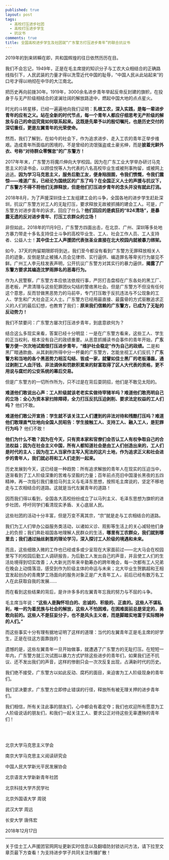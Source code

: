 ```yaml
---
published: true
layout: post
tags: 
  - 高校打压进步社团
  - 高校打压进步学生
  - 抗议书
comments: true
title: 全国高校进步学生及社团就“广东警方打压进步青年”的联合抗议书
---
```


2019年的到来转瞬在即，共和国辉煌的往日依然历历在目。

我们不会忘记，1949年，正是在毛主席提的知识分子与工农大众相结合的正确路线指引下，人民武装的力量才得以洗雪近代中国的耻辱，“中国人民从此站起来”的口号才得以响彻在中华的大江南北。

把历史再向前拨30年。1919年，3000余名进步青年举起反帝反封建的旗帜，在投身于与无产阶级相结合的波澜壮阔的解放路途中，燃起中国大地的点点星火。

时光的斗转星移，已经一遍遍地向我们证明：<strong>扎根工农，深入实践，是每一辈进步青年的应有之义。站在全新的时代节点，每一个青年人都应仔细思考无产阶级的解放与自己的命运究竟如何联系起来。这既是先辈予以的殷切嘱托，也是历史交付的深切重任，更是左翼青年的光荣使命。</strong>

然而，我们了解到，在如今的社会下，作为追求进步、走入工农的青年正举步维艰。造成青年所面临的困境的，不是曾经的流氓强盗或土豪劣绅，而是<strong>披着光鲜外衣、号称“对待群众零懈怠”的广东警方！</strong>

2017年年末，广东警方将魔爪伸向大学校园。因为在广东工业大学举办研讨马克思主义的读书会，以顾佳悦等人为代表的八名高校毕业生或被刑事拘留，或被网上追逃。<strong>因为学习马克思主义，服务后勤工友，便身陷囹圄，令我们愤慨，令我们震惊——难道广东，已经沦为国统区的广东了吗？在全国正义人士的声援与抗议下，广东警方不得不将他们无罪释放，但是他们打压进步青年的念头并没有就此打消。</strong>

2018年8月，为了声援深圳佳士工友组建工会的斗争，全国各地的进步学生赶赴深圳，抗议广东警方对工人的无耻打压，要求释放无故被抓捕的建会工人。可是，广东警方对进步青年的诉求，回应了什么？<strong>他们回应的是疯狂的“824清场”，是暴露无遗的反对进步青年、打压工农群众的立场！</strong>

非但如此，2018年的11月9日，广东警方四面出击，在北京、广州、深圳等多处地方暴力带走十多名支持佳士斗争的高校毕业生、工人、社会工作人员、工人支持者、公益人士！<strong>其中佳士工人声援团代表张圣业直接在北大校园内就被暴力绑架。</strong>

如今，37天的拘留期限即将到达，我们至今都没有看到广东警方无罪释放相关人员的迹象，反倒是禁止被捕人员会见律师、实行逼供、编造罪名等卑劣行为屡见不鲜。广州工人李元柱发表声明，公开抗议广东警方对其实行的暴力逼供，<strong>揭露了广东警方要求其编造沈梦雨罪名的恶毒行为。</strong>

作为人民警察，广东警方本应依法依规行事，严厉打击盘桓在广东各处的黑工厂、恶老板，严肃清理与这些犯罪团伙勾结的警痞黑社会。但是广东警方不但没有任何这个意思，反而甘做黑恶势力的马前卒，专门打压敢于反抗违法与不公现象的工人、学生和广大社会正义人士。广东警方已经用最直接、最露骨的方式驱散追求正义的人们的最后幻想，也教育了我们：<strong>原来我们信赖的广东警方，已成为了无耻的反动势力！</strong>

我们不禁要问：广东警方屡次打压进步青年，到底意欲何为？

结合这么多现实来看，答案已经十分明显：一是在广东警方看来，这些工人、学生的正当权利，根本没有自己的政绩重要。从恶意抓捕读书会事件的青年开始，<strong>广东警方便一次次地试图借打压进步青年，“维护社会稳定”作为自己的政绩。</strong>二是和黑厂暗通款曲、从其剥削所得中分一杯羹的广东警方，怎能坐视工人们反抗？<strong>广东警方和当地的各个黑恶势力相互勾结、皆成一家，就譬如佳士黑厂的老板潘磊，通过剥削工人血汗钱、非法调休和罚款积累来的财富取得了区人大代表的资格，更不用说与腐烂的公安系统的幕后交易。</strong>

但是广东警方的一切所作所为，只不过是在背后耍阴招，他们是不敢见太阳的。

<strong>难道他们敢说出心声：工人阶级就该老老实实做待宰猪羊吗？难道他们敢亮明自己的立场：全心为资本家扫除障碍，全力打压反抗压迫剥削、要求法定权益的工人们吗？</strong>
他们不敢。

<strong>难道他们敢公开宣扬：学生就不该关注工人们遭到的非法对待和残酷打压吗？难道他们敢理直气壮地向全国人民昭告：学生接触工人、支持工人、融入工人，是犯罪行为吗？</strong>
他们不敢！

<strong>他们为什么不敢？因为在今天，只有资本家和官僚们会否认工人有权争取自己的合法权益；因为在社会主义中国，所有人都知道社会是由工人们创造出来的，工人们是时代的主人；因为在工人当家作主写入宪法的这片土地，作为追求正义和社会进步的青年人，我们就必将和工人们走到一起来。</strong>

历史发展到今天，这已经是一种趋势：所有追求解放的青年人在现实的压迫当中，逐渐看到了工人阶级深重的苦难与坚毅的力量；百年前点亮旧中国漫长黑夜的五四精神，再一次指引我们重拾马列主义与毛泽东思想，按照毛主席说的，坚定不移地走与工农相结合的道路。这就是当代左翼青年的道路！

因而我们得以看到，全国各大高校纷纷成立了以马列主义、毛泽东思想为旗帜的进步社团，呼吁同学们看清现实矛盾、关心底层人民。

这些社团的活动十分丰富，但是万变不离其宗，“宗”就是走与工农相结合的道路。

我们为工人们举办公益服务类活动，以诸如义诊、观影等生活上的关心减轻他们身上的负担；我们奔赴祖国各地理解人民群众的生活，<strong>哪里有工农群众，我们就到哪里去；我们通过抽丝剥茧的理论学习，深入探讨工人阶级的境遇和未来。</strong>

而且，这些细致入微的工作也已经或多或少呈现在大家面前过——北大马会在校园里写下的校园后勤工人调研报告，为后勤工人发出自己的声音，并且使工人们的生活处境得到切实改善；人大新光历年来辛勤筹办的跨年晚会，每一次都有工人兄弟在晚会上动情落泪，感受到作为阶级主体的命运与未来；北大毕业生贺鹏超和王相宜发起创办的青鹰梦工场面向的服务对象正是广大青年工人，前后已经有数万名工人在此获取自我的发展……

而在看到这些结果的背后，是许许多多的左翼青年忘我的努力与不屈的斗争。

毛主席当年说：<strong>“这些人是胸怀坦白的、忠诚的、积极的、正直的。这些人不谋私利，唯一的为着民族与社会的解放，这些人不怕困难，在困难面前总是坚定的，勇敢向前的。这些人不是狂妄分子，也不是风头主义者，而是脚踏实地富于实际精神的人们。”</strong>

而这些事实十分有理有据地证明了这样的道理：当代的左翼青年正是毛主席的好学生，正是在往这方面靠拢的！

遗憾的是，这些左翼青年一旦开始做事，就遭遇了广东警方的无耻打压。在短短一年内，广东警方就三次试图以暴力方式铲除这些进步的青年们，如果我们还不抗议、还不发出我们的声音，这样的惨剧只会一次次反复出现，占满新时代的历史。

我们绝不接受，广东警方以如此反动、腐朽的面目，来迫害为工人阶级现身的青年们。

我们坚决要求，广东警方立即停止错误的行径，释放所有被无理关押的进步青年们。

我们相信，所有关注此事的朋友们，心中都会有着定夺；我们也欢迎所有愿意为工人阶级说话的朋友们，和我们一起关注工人、要求公正对待这些无辜遭殃的青年们！

<br><br>

北京大学马克思主义学会

南京大学马克思主义阅读研究会

中国人民大学新光平民发展协会

北京语言大学新新青年社团

北京科技大学齐民学社

北京外国语大学 周锐

武汉大学 周远

长安大学 唐伟宏

2018年12月17日

---
关于佳士工人声援团官网网址更新实时信息以及翻墙防封锁访问方法，请下拉至文章页最下方查看！为支持进步学子共同关注传播扩散！
